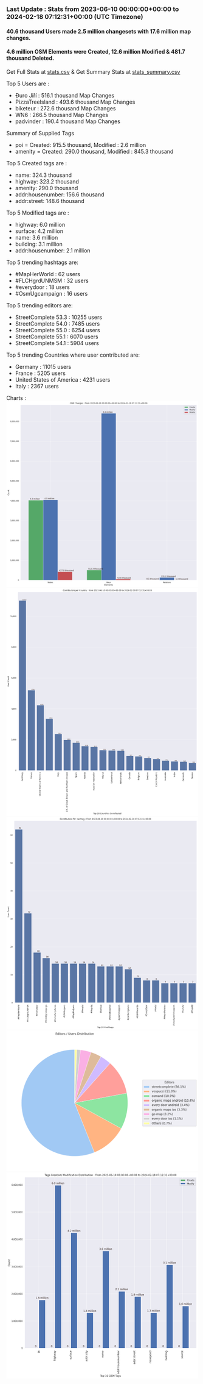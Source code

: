 ### Last Update : Stats from 2023-06-10 00:00:00+00:00 to 2024-02-18 07:12:31+00:00 (UTC Timezone)

#### 40.6 thousand Users made 2.5 million changesets with 17.6 million map changes.
#### 4.6 million OSM Elements were Created, 12.6 million Modified & 481.7 thousand Deleted.
Get Full Stats at [stats.csv](/stats/fieldmappers/Daily/stats.csv)
 & Get Summary Stats at [stats_summary.csv](/stats/fieldmappers/Daily/stats_summary.csv)

Top 5 Users are : 
- Đuro Jiří : 516.1 thousand Map Changes
- PizzaTreeIsland : 493.6 thousand Map Changes
- biketeur : 272.6 thousand Map Changes
- WN6 : 266.5 thousand Map Changes
- padvinder : 190.4 thousand Map Changes

Summary of Supplied Tags
- poi = Created: 915.5 thousand, Modified : 2.6 million
- amenity = Created: 290.0 thousand, Modified : 845.3 thousand


Top 5 Created tags are :
- name: 324.3 thousand
- highway: 323.2 thousand
- amenity: 290.0 thousand
- addr:housenumber: 156.6 thousand
- addr:street: 148.6 thousand


Top 5 Modified tags are :
- highway: 6.0 million
- surface: 4.2 million
- name: 3.6 million
- building: 3.1 million
- addr:housenumber: 2.1 million


Top 5 trending hashtags are:
- #MapHerWorld : 62 users
- #FLCHgrdUNMSM : 32 users
- #everydoor : 18 users
- #OsmUgcampaign : 16 users


Top 5 trending editors are:
- StreetComplete 53.3 : 10255 users
- StreetComplete 54.0 : 7485 users
- StreetComplete 55.0 : 6254 users
- StreetComplete 55.1 : 6070 users
- StreetComplete 54.1 : 5904 users


Top 5 trending Countries where user contributed are:
- Germany : 11015 users
- France : 5205 users
- United States of America : 4231 users
- Italy : 2367 users


 Charts : 
![Alt text](./stats_osm_changes.png) 
![Alt text](./stats_users_per_country.png) 
![Alt text](./stats_users_per_hashtag.png) 
![Alt text](./stats_editors_pie_chart.png) 
![Alt text](./stats_tags.png) 
